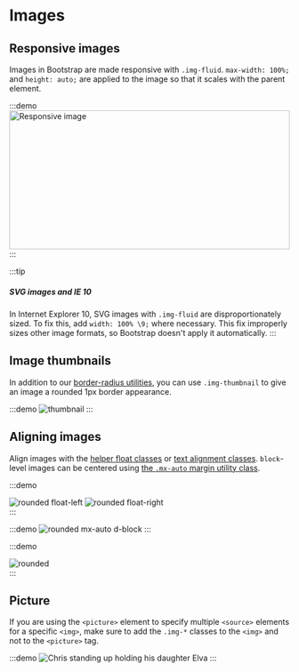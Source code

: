 # Images

## Responsive images

Images in Bootstrap are made responsive with `.img-fluid`. `max-width: 100%;` and `height: auto;` are applied to the image so that it scales with the parent element.


:::demo
<img src="https://picsum.photos/600/250" width="100%" height="250" class="img-fluid" alt="Responsive image">
:::


:::tip
##### SVG images and IE 10
In Internet Explorer 10, SVG images with `.img-fluid` are disproportionately sized. To fix this, add `width: 100% \9;` where necessary. This fix improperly sizes other image formats, so Bootstrap doesn't apply it automatically.
:::

## Image thumbnails

In addition to our [border-radius utilities](./utilities/borders/), you can use `.img-thumbnail` to give an image a rounded 1px border appearance.

:::demo
<img src="https://picsum.photos/300/320" alt="thumbnail" class="img-thumbnail">
:::

## Aligning images

Align images with the [helper float classes](./utilities/float/) or [text alignment classes](./utilities/text/#text-alignment). `block`-level images can be centered using [the `.mx-auto` margin utility class](./utilities/spacing/#horizontal-centering).

:::demo
<div class="clearfix">
	<img src="https://picsum.photos/200/220" class="rounded float-left" alt="rounded float-left">
	<img src="https://picsum.photos/200/220" class="rounded float-right" alt="rounded float-right">
</div>
:::

:::demo
<img src="https://picsum.photos/200/220" class="rounded mx-auto d-block" alt="rounded mx-auto d-block">
:::

:::demo
<div class="text-center">
  <img src="https://picsum.photos/200/220" class="rounded" alt="rounded">
</div>
:::


## Picture

If you are using the `<picture>` element to specify multiple `<source>` elements for a specific `<img>`, make sure to add the `.img-*` classes to the `<img>` and not to the `<picture>` tag.

:::demo
<picture>
  <source media="(max-width: 799px)" srcset="https://picsum.photos/id/1043/540/480">
  <source media="(min-width: 800px)" srcset="https://picsum.photos/id/1043/800/480">
  <img src="https://picsum.photos/id/1043/800/600" alt="Chris standing up holding his daughter Elva" class="rounded mx-auto d-block" >
</picture>
:::